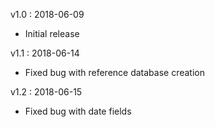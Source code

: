 v1.0 : 2018-06-09

 - Initial release
 
 v1.1 : 2018-06-14

 - Fixed bug with reference database creation
 
  v1.2 : 2018-06-15

 - Fixed bug with date fields